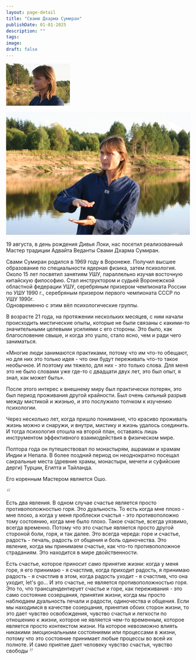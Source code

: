 ```yaml
---
layout: page-detail
title: "Свами Дхарма Сумиран"
publishDate: 01-01-2025
description: ""
tags:
image:
draft: false
---
```


![Свами Дхарма Сумиран](/upload/iblock/a3b/a3be674939f6773762d48f459b73faf4.jpg "Свами Дхарма Сумиран") 

[![](/binaries/am/5919.jpg)](/binaries/am/5919.jpg)

19 августа, в день рождения Дивья Локи, нас посетил реализованный Мастер традиции Адвайта Веданты Свами Дхарма Сумиран.

Свами Сумиран родился в 1969 году в Воронеже. Получил высшее образование по специальности ядерная физика, затем психология. Около 15 лет посвятил занятиям УШУ, параллельно изучая восточную китайскую философию. Стал инструктором и судьей Воронежской областной федерации УШУ, серебряным призером чемпионата России по УШУ 1990 г., серебряным призером первого чемпионата СССР по УШУ 1990г.   
Одновременно с этим вёл психологические группы.   
  
В возрасте 21 года, на протяжении нескольких месяцев, с ним начали происходить мистические опыты, которые не были связаны с какими-то значительными целевыми усилиями с его стороны. Это было, как благословение свыше, и когда это ушло, стало ясно, чем и ради чего заниматься.   
  
«Многие люди занимаются практиками, потому что им что-то обещают, но для них это только идея - что они будут переживать что-то такое необычное. И поэтому им тяжело, для них - это только слова. Для меня это не было словами уже где-то с двадцати двух лет, это был опыт, я знал, как может быть».   
  
 После этого интерес к внешнему миру был практически потерян, это был период проживания другой крайности. Был очень сильный разрыв между мистикой и жизнью, и это послужило толчком к изучению психологии.   
  
 Через несколько лет, когда пришло понимание, что красиво проживать жизнь можно и снаружи, и внутри, мистику и жизнь удалось соединить. И тогда психология отошла на второй план, оставаясь лишь инструментом эффективного взаимодействия в физическом мире.   
  
 Полтора года он путешествовал по монастырям, ашрамам и храмам Индии и Непала. В более поздний период он неоднократно посещал сакральные места (древние храмы, монастыри, мечети и суфийские дерги) Турции, Египта и Тайланда.  
  
 Его коренным Мастером является Ошо.

![](/i/quote-left.png)

Есть два явления. В одном случае счастье является просто противоположностью горя. Это дуальность. То есть когда мне плохо - мне плохо, а когда у меня проблески счастья - это противоположно тому состоянию, когда мне было плохо. Такое счастье, всегда уязвимо, всегда временно. Потому что это счастье является просто другой стороной боли, горя, и так далее. Это всегда череда: горе и счастье, радость - печаль, радость от общения и боль одиночества. Это явление, когда мы принимаем счастье, как что-то противоположное страданиям. Это находится в мире двойственности.

Есть счастье, которое приносит само принятие жизни: когда у меня горе, я его принимаю - я счастлив, когда приходит радость, я принимаю радость - я счастлив в этом, когда радость уходит - я счастлив, что она уходит, let's go… И это счастье, не является противоположностью горя. Это то, что трансцендентирует счастье и горе, как переживания - это само состояние созерцания, принятия жизни, когда мы просто наблюдаем дуальность печали и радости, одиночества и общения. Если мы находимся в качестве созерцания, принятия обоих сторон жизни, то это дает чувство освобождения, чувство счастья и легкости по отношению к жизни, которое не является чем-то временным, которое является просто контекстом жизни. На которое невозможно влиять никакими эмоциональными состояниями или процессами в жизни, потому что это состояние принимает любые процессы во всей их полноте. И само приятие дает человеку чувство счастья, чувство свободы![](/i/quote-right.png)
  
  
